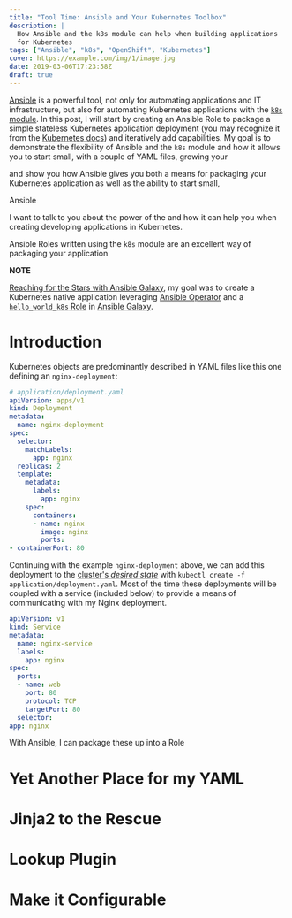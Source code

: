 ```yaml
---
title: "Tool Time: Ansible and Your Kubernetes Toolbox"
description: |
  How Ansible and the k8s module can help when building applications
  for Kubernetes
tags: ["Ansible", "k8s", "OpenShift", "Kubernetes"]
cover: https://example.com/img/1/image.jpg
date: 2019-03-06T17:23:58Z
draft: true
---
```


[Ansible](https://www.ansible.com/) is a powerful tool, not only for automating
applications and IT infrastructure, but also for automating Kubernetes
applications with the [`k8s` module](https://docs.ansible.com/ansible/latest/modules/k8s_module.html).
In this post, I will start by creating an Ansible Role to package a simple
stateless Kubernetes application deployment (you may recognize it from the [Kubernetes
docs](https://kubernetes.io/docs/tasks/run-application/run-stateless-application-deployment/))
and iteratively add capabilities. My goal is to demonstrate the flexibility of
Ansible and the `k8s` module and how it allows you to start small, with a couple
of YAML files, growing your

and show you how Ansible gives you both a means for packaging your Kubernetes
application as well as the ability to start small,


Ansible

I want to talk to you about the power of the
and how it can help you when creating developing applications in Kubernetes.

Ansible Roles written using the `k8s` module are an excellent way of packaging
your application

**NOTE**

[Reaching for
the Stars with Ansible Galaxy](https://blog.openshift.com/reaching-for-the-stars-with-ansible-operator/),
my goal was to create a Kubernetes native application leveraging [Ansible
Operator]() and a [`hello_world_k8s` Role](https://galaxy.ansible.com/djzager/hello_world_k8s)
in [Ansible Galaxy]().

# Introduction

Kubernetes objects are predominantly described in YAML files like this one
defining an `nginx-deployment`:

```yaml
# application/deployment.yaml
apiVersion: apps/v1
kind: Deployment
metadata:
  name: nginx-deployment
spec:
  selector:
    matchLabels:
      app: nginx
  replicas: 2
  template:
    metadata:
      labels:
        app: nginx
    spec:
      containers:
      - name: nginx
        image: nginx
        ports:
- containerPort: 80
```

Continuing with the example `nginx-deployment` above, we can add this
deployment to the [cluster's _desired state_](https://kubernetes.io/docs/concepts/#overview)
with `kubectl create -f application/deployment.yaml`. Most of the time these
deployments will be coupled with a service (included below) to provide a means
of communicating with my Nginx deployment.

```yaml
apiVersion: v1
kind: Service
metadata:
  name: nginx-service
  labels:
    app: nginx
spec:
  ports:
  - name: web
    port: 80
    protocol: TCP
    targetPort: 80
  selector:
app: nginx
```

With Ansible, I can package these up into a Role

# Yet Another Place for my YAML

# Jinja2 to the Rescue

# Lookup Plugin

# Make it Configurable


